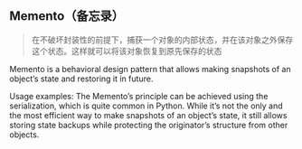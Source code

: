 ## Memento（备忘录）
> 在不破坏封装性的前提下，捕获一个对象的内部状态，并在该对象之外保存这个状态。这样就可以将该对象恢复到原先保存的状态

Memento is a behavioral design pattern that allows making snapshots of an object’s state and restoring it in future.

Usage examples: The Memento’s principle can be achieved using the serialization, which is quite common in Python. While it’s not the only and the most efficient way to make snapshots of an object’s state, it still allows storing state backups while protecting the originator’s structure from other objects.
